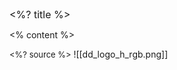 <!-- slide bg="white" -->

<grid drag="100 6" drop="top" align="left" pad="0 20px" style="font-size: 16px">
 <%? title %>
</grid>

<% content %>

<style>
.reveal .slides section[data-background-color="white"] h1,
.reveal .slides section[style*="background-color: white"] h1,
.reveal .slides section[style*="background-color: rgb(255, 255, 255)"] h1,
.reveal .slides section:not([data-background-color]):not([style*="background"]) h1 {
  color: #632CA6 !important;
}
.horizontal_dotted_line_light{
  border-bottom: 2px dotted #632CA6 !important;
}
</style>

<grid drag="94 0" drop="3 -6" class="horizontal_dotted_line_light">
</grid>

<grid drag="100 30" drop="0 64" align="bottomleft" pad="0 30px" style="font-size: 13px;" class="small-indent">
<%? source %>
</grid>

<grid drag="100 2" drop="bottom">
![[dd_logo_h_rgb.png]]
</grid>
